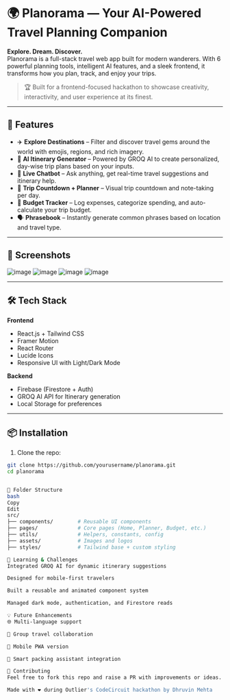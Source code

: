 # 🌍 Planorama — Your AI-Powered Travel Planning Companion

**Explore. Dream. Discover.**  
Planorama is a full-stack travel web app built for modern wanderers. With 6 powerful planning tools, intelligent AI features, and a sleek frontend, it transforms how you plan, track, and enjoy your trips.

> 🏆 Built for a frontend-focused hackathon to showcase creativity, interactivity, and user experience at its finest.

---

## 🚀 Features

- ✈️ **Explore Destinations** – Filter and discover travel gems around the world with emojis, regions, and rich imagery.
- 🧠 **AI Itinerary Generator** – Powered by GROQ AI to create personalized, day-wise trip plans based on your inputs.
- 🤖 **Live Chatbot** – Ask anything, get real-time travel suggestions and itinerary help.
- 📅 **Trip Countdown + Planner** – Visual trip countdown and note-taking per day.
- 💸 **Budget Tracker** – Log expenses, categorize spending, and auto-calculate your trip budget.
- 🗣️ **Phrasebook** – Instantly generate common phrases based on location and travel type.

---

## 📸 Screenshots

![image](https://github.com/user-attachments/assets/f37a37e1-18f9-4504-993d-440aa4733027)
![image](https://github.com/user-attachments/assets/6d92ef5f-bba0-44cb-a9e6-7f422ab7337a)
![image](https://github.com/user-attachments/assets/efef874e-4313-423b-a035-fad6101a043a)
![image](https://github.com/user-attachments/assets/aaf95748-0958-4bfc-a6bd-457f9e99a88d)


---

## 🛠️ Tech Stack

**Frontend**  
- React.js + Tailwind CSS  
- Framer Motion  
- React Router  
- Lucide Icons  
- Responsive UI with Light/Dark Mode

**Backend**  
- Firebase (Firestore + Auth)  
- GROQ AI API for Itinerary generation  
- Local Storage for preferences

---

## 📦 Installation

1. Clone the repo:

```bash
git clone https://github.com/yourusername/planorama.git
cd planorama


📁 Folder Structure
bash
Copy
Edit
src/
├── components/        # Reusable UI components
├── pages/             # Core pages (Home, Planner, Budget, etc.)
├── utils/             # Helpers, constants, config
├── assets/            # Images and logos
├── styles/            # Tailwind base + custom styling

🧠 Learning & Challenges
Integrated GROQ AI for dynamic itinerary suggestions

Designed for mobile-first travelers

Built a reusable and animated component system

Managed dark mode, authentication, and Firestore reads

💡 Future Enhancements
🌐 Multi-language support

👥 Group travel collaboration

📱 Mobile PWA version

🧳 Smart packing assistant integration

🤝 Contributing
Feel free to fork this repo and raise a PR with improvements or ideas. Let’s make travel smarter together.

Made with ❤️ during Outlier's CodeCircuit hackathon by Dhruvin Mehta
